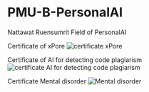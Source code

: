 # PMU-B-PersonalAI
Nattawat Ruensumrit  Field of PersonalAI 




Certificate of xPore 
![certificate xPore](https://github.com/user-attachments/assets/d6defa31-bb9f-4019-b257-99032943f8f8)

Certificate of AI for detecting code plagiarism 
![certificate AI for detecting code plagiarism](https://github.com/user-attachments/assets/b2f6f828-6aa2-433f-8690-79aa80fd008a)


Certificate Mental disorder
![Mental disorder](https://github.com/user-attachments/assets/a41dced4-7f28-480e-90b5-bab1ab5a4388)
